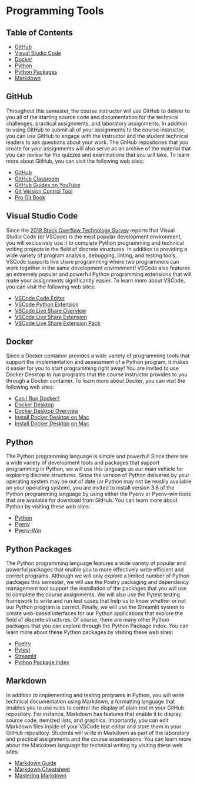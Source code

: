 # Programming Tools

## Table of Contents

* [GitHub](#github)
* [Visual Studio Code](#visual-studio-code)
* [Docker](#docker)
* [Python](#python)
* [Python Packages](#python-packages)
* [Markdown](#markdown)

## GitHub

Throughout this semester, the course instructor will use GitHub to deliver to
you all of the starting source code and documentation for the technical
challenges, practical assignments, and laboratory assignments. In addition to
using GitHub to submit all of your assignments to the course instructor, you can
use GitHub to engage with the instructor and the student technical leaders to
ask questions about your work. The GitHub repositories that you create for your
assignments will also serve as an archive of the material that you can review
for the quizzes and examinations that you will take. To learn more about GitHub,
you can visit the following web sites:

  - [GitHub](https://github.com/)
  - [GitHub Classroom](https://classroom.github.com/)
  - [GitHub Guides on YouTube](https://www.youtube.com/githubguides)
  - [Git Version Control Tool](https://git-scm.com/)
  - [Pro Git Book](https://git-scm.com/book/en/v2)

## Visual Studio Code

Since the [2019 Stack Overflow Technology
Survey](https://insights.stackoverflow.com/survey/2019#technology) reports that
Visual Studio Code (or VSCode) is the most popular development environment, you
will exclusively use it to complete Python programming and technical writing
projects in the field of discrete structures. In addition to providing a wide
variety of program analysis, debugging, linting, and testing tools, VSCode
supports live share programming where two programmers can work together in the
same development environment! VSCode also features an extremely popular and
powerful Python programming extensions that will make your assignments
significantly easier. To learn more about VSCode, you can visit the following
web sites:

  - [VSCode Code Editor](https://code.visualstudio.com/)
  - [VSCode Python Extension](https://marketplace.visualstudio.com/items?itemName=ms-python.python)
  - [VSCode Live Share Overview](https://visualstudio.microsoft.com/services/live-share/)
  - [VSCode Live Share Extension](https://marketplace.visualstudio.com/items?itemName=MS-vsliveshare.vsliveshare)
  - [VSCode Live Share Extension Pack](https://marketplace.visualstudio.com/items?itemName=MS-vsliveshare.vsliveshare-pack)

## Docker

Since a Docker container provides a wide variety of programming tools that
support the implementation and assessment of a Python program, it makes it
easier for you to start programming right away! You are invited to use Docker
Desktop to run programs that the course instructor provides to you through a
Docker container. To learn more about Docker, you can visit the following web
sites:

  - [Can I Run Docker?](https://www.cs.allegheny.edu/canirundocker/)
  - [Docker Desktop](https://www.docker.com/products/docker-desktop)
  - [Docker Desktop Overview](https://docs.docker.com/desktop/)
  - [Install Docker Desktop on Mac](https://docs.docker.com/docker-for-mac/install/)
  - [Install Docker Desktop on Mac](https://docs.docker.com/docker-for-mac/install/)

## Python

The Python programming language is simple and powerful! Since there are a wide
variety of development tools and packages that support programming in Python, we
will use this language as our main vehicle for exploring discrete structures.
Since the version of Python delivered by your operating system may be out of
date (or Python may not be readily available on your operating system), you are
invited to install version 3.8 of the Python programming language by using
either the Pyenv or Pyenv-win tools that are available for download from GitHub.
You can learn more about Python by visiting these web sites:

  - [Python](https://www.python.org/)
  - [Pyenv](https://github.com/pyenv/pyenv)
  - [Pyenv-Win](https://github.com/pyenv-win/pyenv-win)

## Python Packages

The Python programming language features a wide variety of popular and powerful
packages that enable you to more effectively write efficient and correct
programs. Although we will only explore a limited number of Python packages this
semester, we will use the Poetry packaging and dependency management tool
support the installation of the packages that you will use to complete the
course assignments. We will also use the Pytest testing framework to write and
run test cases that help us to know whether or not our Python program is
correct. Finally, we will use the Streamlit system to create web-based
interfaces for our Python applications that explore the field of discrete
structures. Of course, there are many other Python packages that you can explore
through the Python Package Index. You can learn more about these Python packages
by visiting these web sites:

  - [Poetry](https://python-poetry.org/)
  - [Pytest](https://docs.pytest.org/en/stable/)
  - [Streamlit](https://www.streamlit.io/)
  - [Python Package Index](https://pypi.org/)

## Markdown

In addition to implementing and testing programs in Python, you will write
technical documentation using Markdown, a formatting language that enables you
to use rules to control the display of plain text in your GitHub repository. For
instance, Markdown has features that enable it to display source code, itemized
lists, and graphics. Importantly, you can edit Markdown files inside of your
VSCode text editor and store them in your GitHub repository. Students will write
in Markdown as part of the laboratory and practical assignments and the course
examinations. You can learn more about the Markdown language for technical
writing by visiting these web sites:

  - [Markdown Guide](https://www.markdownguide.org/)
  - [Markdown Cheatsheet](https://www.markdownguide.org/cheat-sheet/)
  - [Mastering Markdown](https://guides.github.com/features/mastering-markdown/)
